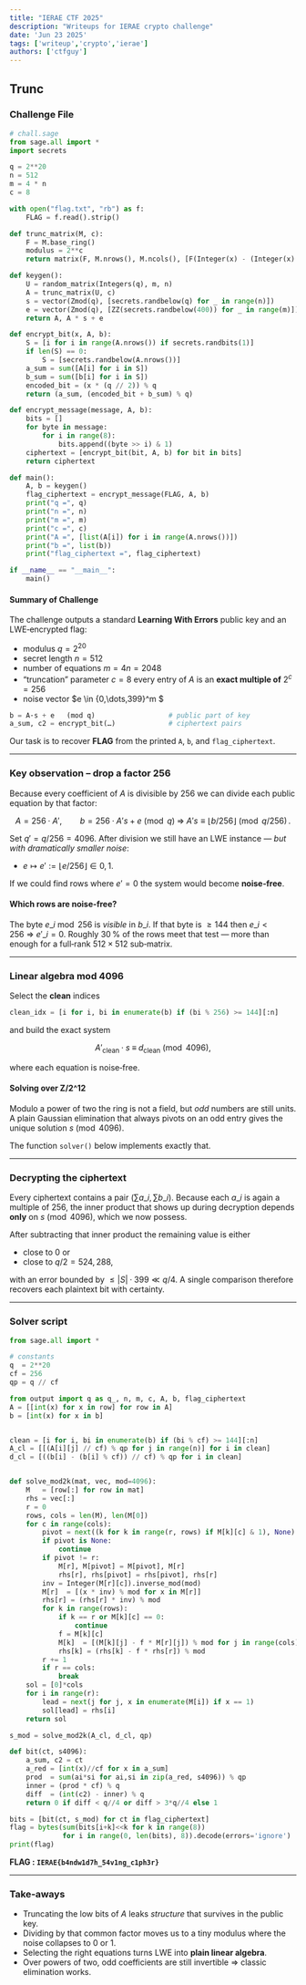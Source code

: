 ```yaml
---
title: "IERAE CTF 2025"
description: "Writeups for IERAE crypto challenge"
date: 'Jun 23 2025'
tags: ['writeup','crypto','ierae']
authors: ['ctfguy']
---
```

## Trunc


### Challenge File

```python
# chall.sage 
from sage.all import *
import secrets

q = 2**20
n = 512
m = 4 * n
c = 8

with open("flag.txt", "rb") as f:
    FLAG = f.read().strip()

def trunc_matrix(M, c):
    F = M.base_ring()
    modulus = 2**c
    return matrix(F, M.nrows(), M.ncols(), [F(Integer(x) - (Integer(x) % modulus)) for x in M.list()])

def keygen():
    U = random_matrix(Integers(q), m, n)
    A = trunc_matrix(U, c)
    s = vector(Zmod(q), [secrets.randbelow(q) for _ in range(n)])
    e = vector(Zmod(q), [ZZ(secrets.randbelow(400)) for _ in range(m)])
    return A, A * s + e

def encrypt_bit(x, A, b):
    S = [i for i in range(A.nrows()) if secrets.randbits(1)]
    if len(S) == 0:
        S = [secrets.randbelow(A.nrows())] 
    a_sum = sum([A[i] for i in S])
    b_sum = sum([b[i] for i in S])
    encoded_bit = (x * (q // 2)) % q
    return (a_sum, (encoded_bit + b_sum) % q)

def encrypt_message(message, A, b):
    bits = []
    for byte in message:
        for i in range(8):
            bits.append((byte >> i) & 1)
    ciphertext = [encrypt_bit(bit, A, b) for bit in bits]
    return ciphertext

def main():
    A, b = keygen()
    flag_ciphertext = encrypt_message(FLAG, A, b)
    print("q =", q)
    print("n =", n)
    print("m =", m)
    print("c =", c)
    print("A =", [list(A[i]) for i in range(A.nrows())])
    print("b =", list(b))
    print("flag_ciphertext =", flag_ciphertext)

if __name__ == "__main__":
    main()
```

#### Summary of Challenge
The challenge outputs a standard **Learning With Errors** public key and an LWE‑encrypted flag:

* modulus $q = 2^{20}$
* secret length $n = 512$
* number of equations $m = 4n = 2048$
* “truncation” parameter $c = 8$
  every entry of $A$ is an **exact multiple of** $2^c = 256$
* noise vector $e \in \{0,\dots,399\}^m $

```python
b = A·s + e   (mod q)                  # public part of key
a_sum, c2 = encrypt_bit(…)             # ciphertext pairs
```

Our task is to recover **FLAG** from the printed `A`, `b`, and `flag_ciphertext`.

---
### Key observation – drop a factor 256

Because every coefficient of $A$ is divisible by 256 we can divide each public equation by that factor:

$$
A = 256·A', \qquad
b   = 256·A's + e \pmod{q}
\;\Longrightarrow\;
A's \equiv \bigl\lfloor b/256 \bigr\rfloor \pmod{q/256}\,.
$$

Set $q' = q/256 = 4096$.
After division we still have an LWE instance — *but with dramatically smaller noise*:

* $e \mapsto e' := \lfloor e/256 \rfloor \in{0,1}$.

If we could find rows where $e'=0$ the system would become **noise‑free**.

#### Which rows are noise‑free?

The byte $e\_i \bmod 256$ is *visible* in $b\_i$.
If that byte is $\ge 144$ then $e\_i < 256$ ⇒ $e'\_i=0$.
Roughly 30 % of the rows meet that test — more than enough for a full‑rank $512\times512$ sub‑matrix.

---

### Linear algebra mod $4096$

Select the **clean** indices

```python
clean_idx = [i for i, bi in enumerate(b) if (bi % 256) >= 144][:n]
```

and build the exact system

$$
A'_{\text{clean}} · s \;\equiv\; d_{\text{clean}} \pmod{4096},
$$

where each equation is noise‑free.

#### Solving over Z/2^12

Modulo a power of two the ring is not a field, but *odd* numbers are still units.
A plain Gaussian elimination that always pivots on an odd entry gives the unique solution $s\pmod{4096}$.

The function `solver()` below implements exactly that.

---

### Decrypting the ciphertext

Every ciphertext contains a pair $(\sum a\_i, \sum b\_i)$.
Because each $a\_i$ is again a multiple of 256, the inner product that shows up during decryption depends **only** on $s\pmod{4096}$, which we now possess.

After subtracting that inner product the remaining value is either

* close to $0$  or
* close to $q/2 = 524,288$,

with an error bounded by $\le |S|·399 \ll q/4$.
A single comparison therefore recovers each plaintext bit with certainty.

---

### Solver script

```python
from sage.all import *

# constants 
q  = 2**20
cf = 256
qp = q // cf                 

from output import q as q_, n, m, c, A, b, flag_ciphertext
A = [[int(x) for x in row] for row in A]
b = [int(x) for x in b]


clean = [i for i, bi in enumerate(b) if (bi % cf) >= 144][:n]
A_cl = [[(A[i][j] // cf) % qp for j in range(n)] for i in clean]
d_cl = [((b[i] - (b[i] % cf)) // cf) % qp for i in clean]


def solve_mod2k(mat, vec, mod=4096):
    M   = [row[:] for row in mat]
    rhs = vec[:]
    r = 0
    rows, cols = len(M), len(M[0])
    for c in range(cols):
        pivot = next((k for k in range(r, rows) if M[k][c] & 1), None)
        if pivot is None:
            continue
        if pivot != r:
            M[r], M[pivot] = M[pivot], M[r]
            rhs[r], rhs[pivot] = rhs[pivot], rhs[r]
        inv = Integer(M[r][c]).inverse_mod(mod)
        M[r]  = [(x * inv) % mod for x in M[r]]
        rhs[r] = (rhs[r] * inv) % mod
        for k in range(rows):
            if k == r or M[k][c] == 0:
                continue
            f = M[k][c]
            M[k]  = [(M[k][j] - f * M[r][j]) % mod for j in range(cols)]
            rhs[k] = (rhs[k] - f * rhs[r]) % mod
        r += 1
        if r == cols:
            break
    sol = [0]*cols
    for i in range(r):
        lead = next(j for j, x in enumerate(M[i]) if x == 1)
        sol[lead] = rhs[i]
    return sol

s_mod = solve_mod2k(A_cl, d_cl, qp)      

def bit(ct, s4096):
    a_sum, c2 = ct
    a_red = [int(x)//cf for x in a_sum]
    prod  = sum(ai*si for ai,si in zip(a_red, s4096)) % qp
    inner = (prod * cf) % q
    diff  = (int(c2) - inner) % q
    return 0 if diff < q//4 or diff > 3*q//4 else 1

bits = [bit(ct, s_mod) for ct in flag_ciphertext]
flag = bytes(sum(bits[i+k]<<k for k in range(8))
             for i in range(0, len(bits), 8)).decode(errors='ignore')
print(flag)
```

**FLAG : `IERAE{b4ndw1d7h_54v1ng_c1ph3r}`**

---

### Take‑aways

* Truncating the low bits of $A$ leaks *structure* that survives in the public key.
* Dividing by that common factor moves us to a tiny modulus where the noise collapses to 0 or 1.
* Selecting the right equations turns LWE into **plain linear algebra**.
* Over powers of two, odd coefficients are still invertible ⇒ classic elimination works.


